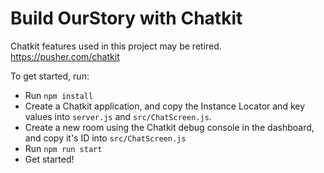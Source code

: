 
# Build OurStory with Chatkit

Chatkit features used in this project may be retired. https://pusher.com/chatkit

To get started, run:

- Run `npm install`
- Create a Chatkit application, and copy the Instance Locator and key values into `server.js` and `src/ChatScreen.js`.
- Create a new room using the Chatkit debug console in the dashboard, and copy it's ID into `src/ChatScreen.js`
- Run `npm run start`
- Get started!
